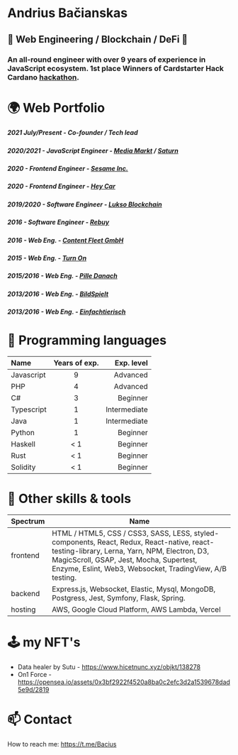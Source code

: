 

# Andrius Bačianskas
## 👾 Web Engineering / Blockchain / DeFi 👾

### An all-round engineer with over 9 years of experience in JavaScript ecosystem. 1st place Winners of Cardstarter Hack Cardano [hackathon](https://twitter.com/cardstarter/status/1451251343247609868?s=21). 

# 🌍 Web Portfolio

##### 2021 July/Present - Co-founder / Tech lead
##### 2020/2021 - JavaScript Engineer - __[Media Markt](https://www.mediamarkt.de)__ / __[Saturn](https://www.saturn.de/)__ 
##### 2020 - Frontend Engineer - __[Sesame Inc.](https://sesamecare.com)__
##### 2020 - Frontend Engineer - __[Hey Car](https://hey.car)__
##### 2019/2020 - Software Engineer - __[Lukso Blockchain](https://lukso.network/)__
##### 2016 - Software Engineer - __[Rebuy](https://www.rebuy.de/)__
##### 2016 - Web Eng. - __[Content Fleet GmbH](https://contentfleet.de/)__
##### 2015 - Web Eng. - __[Turn On](https://www.turn-on.de/)__
##### 2015/2016 - Web Eng. - __[Pille Danach](https://www.pille-danach.de/)__
##### 2013/2016 - Web Eng. - __[BildSpielt](https://spiele.bild.de/)__
##### 2013/2016 - Web Eng. - __[Einfachtierisch](https://einfachtierisch.de/)__

# 🦑 Programming languages
| Name | Years of exp.| Exp. level |
| :---         |     :---:      |          ---: |
| Javascript   | 9     | Advanced    |
| PHP     | 4       | Advanced      |
| C#     | 3       | Beginner      |
| Typescript     | 1       | Intermediate      |
| Java     | 1       | Intermediate      |
| Python     | 1       | Beginner      |
| Haskell     | < 1       | Beginner      |
| Rust     | < 1       | Beginner      |
| Solidity     | < 1       | Beginner      |

# 🧰 Other skills & tools

| Spectrum | Name |
| ---         |          --- |
| frontend   | HTML / HTML5, CSS / CSS3, SASS, LESS, styled-components, React, Redux, React-native, react-testing-library, Lerna, Yarn, NPM, Electron, D3, MagicScroll, GSAP, Jest, Mocha, Supertest, Enzyme, Eslint, Web3, Websocket, TradingView, A/B testing.    |
| backend   | Express.js, Websocket, Elastic, Mysql, MongoDB, Postgress, Jest, Symfony, Flask, Spring.   |
| hosting   | AWS, Google Cloud Platform, AWS Lambda, Vercel  |

# 🕹️ my NFT's
- Data healer by Sutu - https://www.hicetnunc.xyz/objkt/138278
- On1 Force - https://opensea.io/assets/0x3bf2922f4520a8ba0c2efc3d2a1539678dad5e9d/2819


# 📫 Contact 
How to reach me: https://t.me/Bacius
